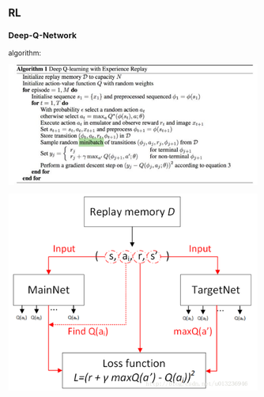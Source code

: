 ## RL
### Deep-Q-Network
algorithm:

![dqn_algorithm](RL/images/dqn_algorithm.png)

![DQN.PNG](RL/images/DQN.PNG)